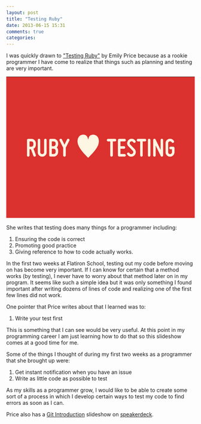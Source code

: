 ```yaml
---
layout: post
title: "Testing Ruby"
date: 2013-06-15 15:31
comments: true
categories: 
---
```

I was quickly drawn to ["Testing Ruby"](https://speakerdeck.com/duien/testing-ruby)  by Emily Price because as a rookie programmer I have come to realize that things such as planning and testing are very important.

![Ruby Testing](/images/Screen3.png)

She writes that testing does many things for a programmer including:

1.  Ensuring the code is correct
2.  Promoting good practice
3.  Giving reference to how to code actually works.

In the first two weeks at Flatiron School, testing out my code before moving on has become very important.  If I can know for certain that a method works (by testing), I never have to worry about that method later on in my program.  It seems like such a simple idea but it was only something I found important after writing dozens of lines of code and realizing one of the first few lines did not work.

One pointer that Price writes about that I learned was to:

1.  Write your test first

This is something that I can see would be very useful.  At this point in my programming career I am just learning how to do that so this slideshow comes at a good time for me.

Some of the things I thought of during my first two weeks as a programmer that she brought up were:

1.  Get instant notification when you have an issue
2.  Write as little code as possible to test

As my skills as a programmer grow, I would like to be able to create some sort of a process in which I develop certain ways to test my code to find errors as soon as I can.

Price also has a [Git Introduction](https://speakerdeck.com/duien/git-an-introduction) slideshow on [speakerdeck](https://speakerdeck.com).